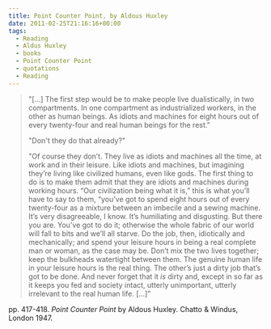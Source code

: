 ```yaml
---
title: Point Counter Point, by Aldous Huxley
date: 2011-02-25T21:16:16+00:00
tags:
  - Reading
  - Aldus Huxley
  - books
  - Point Counter Point
  - quotations
  - Reading
---
```

> "[…] The first step would be to make people live dualistically, in two compartments. In one compartment as industrialized workers, in the other as human beings.
> As idiots and machines for eight hours out of every twenty-four and real human beings for the rest."
>
> "Don't they do that already?"
>
> "Of course they don’t. They live as idiots and machines all the time, at work and in their leisure. Like idiots and machines, but imagining they’re living like civilized humans, even like gods. The first thing to do is to make them admit that they are idiots and machines during working hours. “Our civilization being what it is,” this is what you’ll have to say to them, “you’ve got to spend eight hours out of every twenty-four as a mixture between an imbecile and a sewing machine. It’s very disagreeable, I know. It’s humiliating and disgusting. But there you are. You’ve got to do it; otherwise the whole fabric of our world will fall to bits and we’ll all starve. Do the job, then, idiotically and mechanically; and spend your leisure hours in being a real complete man or woman, as the case may be. Don’t mix the two lives together; keep the bulkheads watertight between them. The genuine human life in your leisure hours is the real thing. The other’s just a dirty job that’s got to be done. And never forget that it _is_ dirty and, except in so far as it keeps you fed and society intact, utterly unimportant, utterly irrelevant to the real human life. […]" 

pp. 417-418. _Point Counter Point_ by Aldous Huxley. Chatto & Windus, London 1947.
